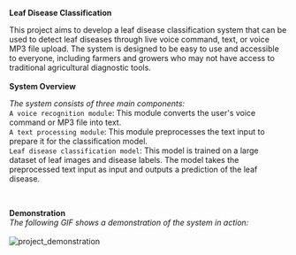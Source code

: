 **Leaf Disease Classification**

This project aims to develop a leaf disease classification system that can be used to detect leaf diseases through live voice command, text, or voice MP3 file upload. The system is designed to be easy to use and accessible to everyone, including farmers and growers who may not have access to traditional agricultural diagnostic tools. <br />
<br />
**System Overview**

_The system consists of three main components:_ <br />
    `A voice recognition module`: This module converts the user's voice command or MP3 file into text. <br />
    `A text processing module`: This module preprocesses the text input to prepare it for the classification model. <br />
    `Leaf disease classification model`: This model is trained on a large dataset of leaf images and disease labels. The model takes the preprocessed text input as input and outputs a prediction of the leaf disease. <br />

<br />

**Demonstration**
<br />
_The following GIF shows a demonstration of the system in action:_
<br /> 
<br />
![project_demonstration](https://github.com/yeasintaha/Leaf-Disease-WebApp/assets/62749854/f851260a-2419-4973-a220-9ea7c6e5eca7)

<br />

